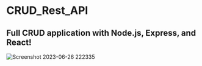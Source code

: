 # CRUD_Rest_API
## Full CRUD application with Node.js, Express, and React!
![Screenshot 2023-06-26 222335](https://github.com/lokeshwaran26/CRUD_Rest_API/assets/94343329/974883a5-d3e2-43e7-9274-5edfa080dd47)
